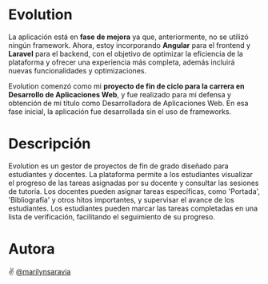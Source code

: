 # Evolution 

La aplicación está en **fase de mejora** ya que, anteriormente, no se utilizó ningún framework. Ahora, estoy incorporando **Angular** para el frontend y **Laravel** para el backend, con el objetivo de optimizar la eficiencia de la plataforma y ofrecer una experiencia más completa, además incluirá nuevas funcionalidades y optimizaciones.

Evolution comenzó como mi **proyecto de fin de ciclo para la carrera en Desarrollo de Aplicaciones Web**, y fue realizado para mi defensa y obtención de mi título como Desarrolladora de Aplicaciones Web. En esa fase inicial, la aplicación fue desarrollada sin el uso de frameworks.

# Descripción

Evolution es un gestor de proyectos de fin de grado diseñado para estudiantes y docentes. La plataforma permite a los estudiantes visualizar el progreso de las tareas asignadas por su docente y consultar las sesiones de tutoría. Los docentes pueden asignar tareas específicas, como 'Portada', 'Bibliografía' y otros hitos importantes, y supervisar el avance de los estudiantes. Los estudiantes pueden marcar las tareas completadas en una lista de verificación, facilitando el seguimiento de su progreso. 

# Autora
:v: [@marilynsaravia](https://github.com/marilynsaravia)
